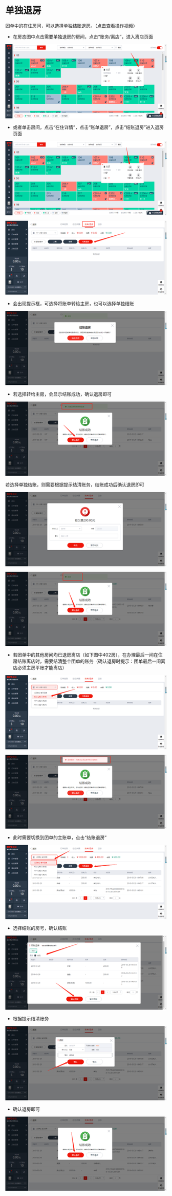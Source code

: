 # 单独退房

团单中的在住房间，可以选择单独结账退房。（[点击查看操作视频](http://crs-pms-vidio.oss-cn-beijing.aliyuncs.com/%E9%80%90%E4%B8%80%E9%80%80%E6%88%BF.mp4)）

* 在房态图中点击需要单独退房的房间，点击“账务/离店”，进入离店页面

![](../../../.gitbook/assets/image%20%28622%29.png)

* 或者单击房间，点击“在住详情”，点击“账单退房”，点击“结账退房”进入退房页面

![](../../../.gitbook/assets/image%20%28360%29.png)

![](../../../.gitbook/assets/image%20%28146%29.png)

* 会出现提示框，可选择将账单转给主房，也可以选择单独结账

![](../../../.gitbook/assets/image%20%2821%29.png)

* 若选择转给主房，会显示结账成功，确认退房即可

![](../../../.gitbook/assets/image%20%28515%29.png)

若选择单独结账，则需要根据提示结清账务，结账成功后确认退房即可

![](../../../.gitbook/assets/image%20%28623%29.png)

![](../../../.gitbook/assets/image%20%28531%29.png)

* 若团单中的其他房间均已退房离店（如下图中402房），在办理最后一间在住房结账离店时，需要结清整个团单的账务（确认退房时提示：团单最后一间离店必须主房平账才能离店）

![](../../../.gitbook/assets/image%20%28359%29.png)

![](../../../.gitbook/assets/image%20%28369%29.png)

* 此时需要切换到团单的主账单，点击“结账退房”

![](../../../.gitbook/assets/image%20%28462%29.png)

* 选择结账的房号，确认结账

![](../../../.gitbook/assets/image%20%28561%29.png)

* 根据提示结清账务

![](../../../.gitbook/assets/image%20%28451%29.png)

* 确认退房即可

![](../../../.gitbook/assets/image%20%28324%29.png)



